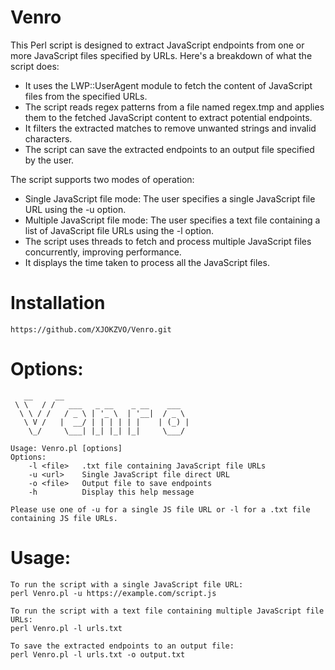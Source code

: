 # Venro
This Perl script is designed to extract JavaScript endpoints from one or more JavaScript files specified by URLs. Here's a breakdown of what the script does:

+ It uses the LWP::UserAgent module to fetch the content of JavaScript files from the specified URLs.
+ The script reads regex patterns from a file named regex.tmp and applies them to the fetched JavaScript content to extract potential endpoints.
+ It filters the extracted matches to remove unwanted strings and invalid characters.
+ The script can save the extracted endpoints to an output file specified by the user.

The script supports two modes of operation:

+ Single JavaScript file mode: The user specifies a single JavaScript file URL using the -u option.
+ Multiple JavaScript file mode: The user specifies a text file containing a list of JavaScript file URLs using the -l option.
+ The script uses threads to fetch and process multiple JavaScript files concurrently, improving performance.
+ It displays the time taken to process all the JavaScript files.
# Installation

```
https://github.com/XJOKZVO/Venro.git
```

# Options:
```
   __     __                              
 \ \   / /   ___   _ __    _ __    ___  
  \ \ / /   / _ \ | '_ \  | '__|  / _ \ 
   \ V /   |  __/ | | | | | |    | (_) |
    \_/     \___| |_| |_| |_|     \___/ 
                                        
Usage: Venro.pl [options]
Options:
    -l <file>   .txt file containing JavaScript file URLs
    -u <url>    Single JavaScript file direct URL
    -o <file>   Output file to save endpoints
    -h          Display this help message

Please use one of -u for a single JS file URL or -l for a .txt file containing JS file URLs.
```

# Usage:
```
To run the script with a single JavaScript file URL:
perl Venro.pl -u https://example.com/script.js

To run the script with a text file containing multiple JavaScript file URLs:
perl Venro.pl -l urls.txt

To save the extracted endpoints to an output file:
perl Venro.pl -l urls.txt -o output.txt
```
